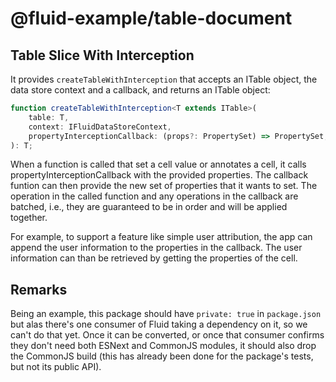# @fluid-example/table-document

## Table Slice With Interception

It provides `createTableWithInterception` that accepts an ITable object, the data store context and a callback, and returns an ITable object:

```typescript
function createTableWithInterception<T extends ITable>(
	table: T,
	context: IFluidDataStoreContext,
	propertyInterceptionCallback: (props?: PropertySet) => PropertySet,
): T;
```

When a function is called that set a cell value or annotates a cell, it calls propertyInterceptionCallback with the provided properties. The callback funtion can then provide the new set of properties that it wants to set. The operation in the called function and any operations in the callback are batched, i.e., they are guaranteed to be in order and will be applied together.

For example, to support a feature like simple user attribution, the app can append the user information to the properties in the callback. The user information can than be retrieved by getting the properties of the cell.

## Remarks

Being an example, this package should have `private: true` in `package.json` but alas there's one consumer of Fluid
taking a dependency on it, so we can't do that yet.
Once it can be converted, or once that consumer confirms they don't need both ESNext and CommonJS modules, it should also drop the CommonJS build (this has already been done for the package's tests, but not its public API).
